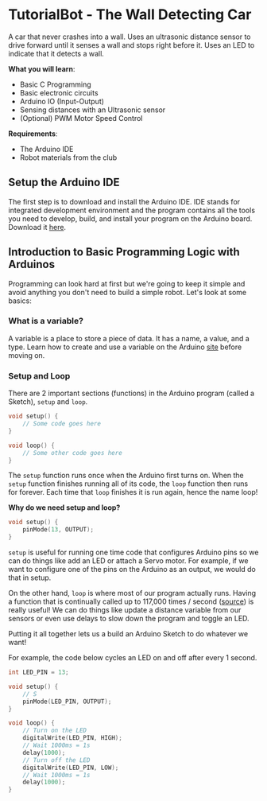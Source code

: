 # TutorialBot - The Wall Detecting Car

A car that never crashes into a wall. Uses an ultrasonic distance sensor to drive forward until it senses a wall and stops right before it. Uses an LED to indicate that it detects a wall.

**What you will learn**:
 - Basic C Programming
 - Basic electronic circuits
 - Arduino IO (Input-Output)
 - Sensing distances with an Ultrasonic sensor
 - (Optional) PWM Motor Speed Control

**Requirements**:
- The Arduino IDE 
- Robot materials from the club

## Setup the Arduino IDE
The first step is to download and install the Arduino IDE. IDE stands for integrated development environment and the program contains all the tools you need to develop, build, and install your program on the Arduino board. Download it [here](https://www.arduino.cc/en/main/software).

## Introduction to Basic Programming Logic with Arduinos
Programming can look hard at first but we're going to keep it simple and avoid anything you don't need to build a simple robot. Let's look at some basics:

### What is a variable?
A variable is a place to store a piece of data. It has a name, a value, and a type.
Learn how to create and use a variable on the Arduino [site](https://www.arduino.cc/en/Tutorial/Variables) before moving on.

### Setup and Loop
There are 2 important sections (functions) in the Arduino program (called a Sketch), `setup` and `loop`. 

```c
void setup() {
	// Some code goes here
}

void loop() {
	// Some other code goes here
}
```

The `setup` function runs once when the Arduino first turns on. When the `setup` function finishes running all of its code, the `loop` function then runs for forever.  Each time that `loop` finishes it is run again, hence the name loop!

**Why do we need setup and loop?**
```c
void setup() {
	pinMode(13, OUTPUT);
}
```
`setup` is useful for running one time code that configures Arduino pins so we can do things like add an LED or attach a Servo motor. For example, if we want to configure one of the pins on the Arduino as an output, we would do that in setup.

On the other hand, `loop` is where most of our program actually runs. Having a function that is continually called up to 117,000 times / second ([source](https://learn.sparkfun.com/blog/1687)) is really useful! We can do things like update a distance variable from our sensors or even use delays to slow down the program and toggle an LED.

Putting it all together lets us a build an Arduino Sketch to do whatever we want!

For example, the code below cycles an LED on and off after every 1 second.

```c
int LED_PIN = 13;

void setup() {
	// S
	pinMode(LED_PIN, OUTPUT);
}

void loop() {
	// Turn on the LED
	digitalWrite(LED_PIN, HIGH);
	// Wait 1000ms = 1s
	delay(1000);
	// Turn off the LED
	digitalWrite(LED_PIN, LOW);
	// Wait 1000ms = 1s
	delay(1000);
}
```

<!--stackedit_data:
eyJoaXN0b3J5IjpbLTExMTk4MTM4MDgsNjA5Mjc4NjA5LC0xND
IwMjgyNzE4LDE5OTU3NjMyODQsOTUzMDYwNzczLDE5NDMwMDc1
NDMsLTgwNjM0NDgwOCw5ODQ5MzAxODVdfQ==
-->